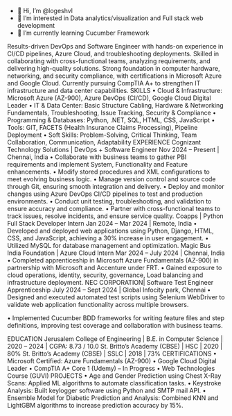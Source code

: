 - 👋 Hi, I’m @logeshvl
- 👀 I’m interested in Data analytics/visualization and Full stack web development 
- 🌱 I’m currently learning Cucumber Framework

Results-driven DevOps and Software Engineer with hands-on experience in CI/CD pipelines, Azure Cloud, and troubleshooting deployments. Skilled in collaborating with cross-functional teams, analyzing requirements, and delivering high-quality solutions. Strong foundation in computer hardware, networking, and security compliance, with certifications in Microsoft Azure and Google Cloud. Currently pursuing CompTIA A+ to strengthen IT infrastructure and data center capabilities. 
SKILLS
• Cloud & Infrastructure: Microsoft Azure (AZ-900), Azure DevOps (CI/CD), Google Cloud Digital Leader
• IT & Data Center: Basic Structure Cabling, Hardware & Networking Fundamentals, Troubleshooting, Issue Tracking, Security & Compliance
• Programming & Databases: Python, .NET, SQL, HTML, CSS, JavaScript
• Tools: GIT, FACETS (Health Insurance Claims Processing), Pipeline Deployment
• Soft Skills: Problem-Solving, Critical Thinking, Team Collaboration, Communication, Adaptability
EXPERIENCE
Cognizant Technology Solutions | DevOps + Software Engineer
Nov 2024 – Present | Chennai, India
• Collaborate with business teams to gather PBI requirements and implement System, Functionality and Feature enhancements.
• Modify stored procedures and XML configurations to meet evolving business logic.
• Manage version control and source code through Git, ensuring smooth integration and delivery.
• Deploy and monitor changes using Azure DevOps CI/CD pipelines to test and production environments.
• Conduct unit testing, troubleshooting, and validation to ensure accuracy and compliance.
• Partner with cross-functional teams to track issues, resolve incidents, and ensure service quality.
Coapps | Python Full Stack Developer Intern
Jan 2024 – Mar 2024 | Remote, India
• Developed and deployed web applications using Python, Django, HTML, CSS, and JavaScript, achieving a 30% increase in user engagement.
• Utilized MySQL for database management and optimization.
Magic Bus India Foundation | Azure Cloud Intern
Mar 2024 – July 2024  | Chennai, India
• Completed apprenticeship in Microsoft Azure Fundamentals (AZ-900) in partnership with Microsoft and Accenture under FRT.
• Gained exposure to cloud operations, identity, security, governance, Load balancing and infrastructure deployment.
NEC CORPORATION| Software Test Engineer Apprenticeship
July 2024 – Sept 2024  | Global Infocity park, Chennai
• Designed and executed automated test scripts using Selenium WebDriver to validate web application functionality across multiple browsers.

• Implemented Cucumber BDD frameworks for writing feature files and step definitions, improving test coverage and collaboration with business teams.

EDUCATION
Jerusalem College of Engineering | B.E. in Computer Science | 2020 – 2024 | CGPA: 8.73 / 10.0
St. Britto’s Academy (CBSE) | HSC | 2020 | 80%
St. Britto’s Academy (CBSE) | SSLC | 2018 | 73%
CERTIFICATIONS
• Microsoft Certified: Azure Fundamentals (AZ-900)
• Google Cloud Digital Leader
• CompTIA A+ Core 1 (Udemy) – In Progress
• Web Technologies Course (GUVI)
PROJECTS
• Age and Gender Prediction using Chest X-Ray Scans: Applied ML algorithms to automate classification tasks.
• Keystroke Analysis: Built keylogger software using Python and SMTP mail API.
• Ensemble Model for Diabetic Prediction and Analysis: Combined KNN and LightGBM algorithms to increase prediction accuracy by 15%.


<!---
logeshvl/logeshvl is a ✨ special ✨ repository because its `README.md` (this file) appears on your GitHub profile.
You can click the Preview link to take a look at your changes.
--->
